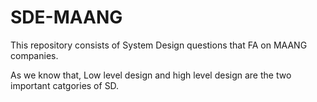 # SDE-MAANG

This repository consists of System Design questions that FA on MAANG companies. 

As we know that, Low level design and high level design are the two important catgories of SD.

